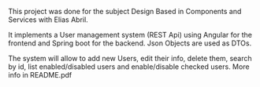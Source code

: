 This project was done for the subject Design Based in Components and Services with Elias Abril.

It implements a User management system (REST Api) using Angular for the frontend and Spring boot for the backend. Json Objects are used as DTOs.

The system will allow to add new Users, edit their info, delete them, search by id, list enabled/disabled users and enable/disable checked users. More info in README.pdf
